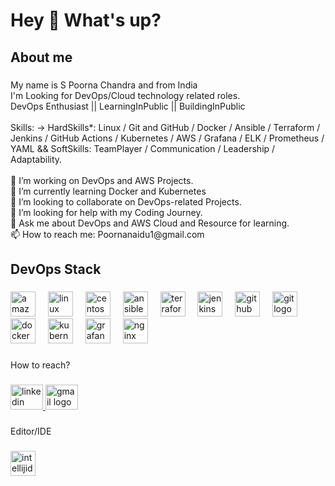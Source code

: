 <h1 align="left">Hey 👋 What's up?</h1>

###

<h2 align="left">About me</h2>

###

<p align="left">My name is S Poorna Chandra   and from India<br>I'm Looking for DevOps/Cloud technology related roles.<br>DevOps Enthusiast  || LearningInPublic || BuildingInPublic<br><br>Skills: -> HardSkills*: Linux / Git and GitHub / Docker / Ansible / Terraform / Jenkins / GitHub Actions / Kubernetes / AWS / Grafana / ELK / Prometheus / YAML && SoftSkills: TeamPlayer / Communication / Leadership / Adaptability.<br><br>🔭 I’m working on DevOps and AWS Projects.<br>🌱 I’m currently learning Docker and Kubernetes<br>👯 I’m looking to collaborate on DevOps-related Projects.<br>🤔 I’m looking for help with my Coding Journey.<br>💬 Ask me about DevOps and AWS Cloud and Resource for learning.<br>📫 How to reach me: Poornanaidu1@gmail.com</p>

###

<h2 align="left">DevOps Stack</h2>

###

<div align="left">
  <img src="https://skillicons.dev/icons?i=aws" height="40" alt="amazonwebservices logo"  />
  <img width="12" />
  <img src="https://cdn.jsdelivr.net/gh/devicons/devicon/icons/linux/linux-original.svg" height="40" alt="linux logo"  />
  <img width="12" />
  <img src="https://cdn.jsdelivr.net/gh/devicons/devicon/icons/centos/centos-original.svg" height="40" alt="centos logo"  />
  <img width="12" />
  <img src="https://cdn.jsdelivr.net/gh/devicons/devicon/icons/ansible/ansible-original.svg" height="40" alt="ansible logo"  />
  <img width="12" />
  <img src="https://cdn.simpleicons.org/terraform/7B42BC" height="40" alt="terraform logo"  />
  <img width="12" />
  <img src="https://skillicons.dev/icons?i=jenkins" height="40" alt="jenkins logo"  />
  <img width="12" />
  <img src="https://skillicons.dev/icons?i=github" height="40" alt="github logo"  />
  <img width="12" />
  <img src="https://skillicons.dev/icons?i=git" height="40" alt="git logo"  />
  <img width="12" />
  <img src="https://skillicons.dev/icons?i=docker" height="40" alt="docker logo"  />
  <img width="12" />
  <img src="https://skillicons.dev/icons?i=kubernetes" height="40" alt="kubernetes logo"  />
  <img width="12" />
  <img src="https://cdn.simpleicons.org/grafana/F46800" height="40" alt="grafana logo"  />
  <img width="12" />
  <img src="https://cdn.simpleicons.org/nginx/009639" height="40" alt="nginx logo"  />
</div>

###

<p align="left">How to reach?</p>

###

<div align="left">
  <a href="https://www.linkedin.com/in/spoornachandra/" target="_blank">
    <img src="https://raw.githubusercontent.com/maurodesouza/profile-readme-generator/master/src/assets/icons/social/linkedin/default.svg" width="52" height="40" alt="linkedin logo"  />
  </a>
  <a href="poornanaidu1@gmail.com" target="_blank">
    <img src="https://raw.githubusercontent.com/maurodesouza/profile-readme-generator/master/src/assets/icons/social/gmail/default.svg" width="52" height="40" alt="gmail logo"  />
  </a>
</div>

###

<p align="left">Editor/IDE</p>

###

<div align="left">
  <img src="https://skillicons.dev/icons?i=idea" height="40" alt="intellijidea logo"  />
</div>

###
